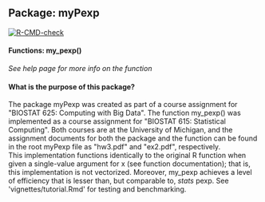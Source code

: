## Package: myPexp
<!-- badges: start -->
  [![R-CMD-check](https://github.com/grichards-beepboop/biostat625/actions/workflows/R-CMD-check.yaml/badge.svg)](https://github.com/grichards-beepboop/biostat625/actions/workflows/R-CMD-check.yaml)
  <!-- badges: end -->
#### Functions: my_pexp()
*See help page for more info on the function*
#### **What is the purpose of this package?**
The package myPexp was created as part of a course assignment for 
"BIOSTAT 625: Computing with Big Data". The function my_pexp() was implemented 
as a course assignment for "BIOSTAT 615: Statistical Computing". Both courses are
at the University of Michigan, and the assignment documents for both the package and
the function can be found in the root myPexp file as "hw3.pdf" and "ex2.pdf",
respectively.  
This implementation functions identically to the original R function when given a
single-value argument for x (see function documentation); that is, this implementation
is not vectorized. Moreover, my_pexp achieves a level of efficiency that is lesser than,
but comparable to, *stats* pexp. See 'vignettes/tutorial.Rmd' for testing and benchmarking.
